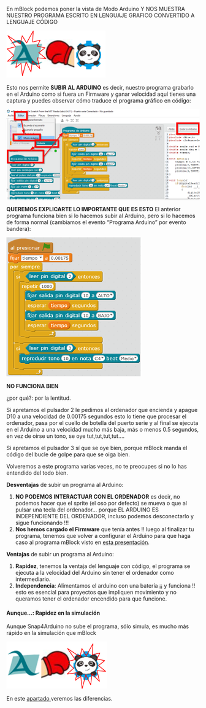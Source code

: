 
En mBlock podemos poner la vista de Modo Arduino Y NOS MUESTRA NUESTRO PROGRAMA ESCRITO EN LENGUAJE GRAFICO CONVERTIDO A LENGUAJE CÓDIGO

![](/images/image18.png)

Esto nos permite **SUBIR AL ARDUINO** es decir, nuestro programa grabarlo en el Arduino como si fuera un Firmware y ganar velocidad aquí tienes una captura y puedes observar cómo traduce el programa gráfico en código:

![](/images/image41.png)

**QUEREMOS EXPLICARTE LO IMPORTANTE QUE ES ESTO**
El anterior programa funciona bien si lo hacemos subir al Arduino, pero si lo hacemos de forma normal (cambiamos el evento “Programa Arduino” por evento bandera):

![](/images/image38.png)

**NO FUNCIONA BIEN**

¿por qué?: por la lentitud.

Si apretamos el pulsador 2 le pedimos al ordenador que encienda y apague D10 a una velocidad de 0.00175 segundos esto lo tiene que procesar el ordenador, pasa por el cuello de botella del puerto serie y al final se ejecuta en el Arduino a una velocidad mucho más baja, más o menos 0.5 segundos, en vez de oirse un tono, se oye tut,tut,tut,tut….

Si apretamos el pulsador 3 sí que se oye bien, porque mBlock manda el código del bucle de golpe para que se oiga bien.

Volveremos a este programa varias veces, no te preocupes si no lo has entendido del todo bien.

**Desventajas** de subir un programa al Arduino:

1.  **NO PODEMOS INTERACTUAR CON EL ORDENADOR** es decir, no podemos hacer que el sprite (el oso por defecto) se mueva o que al pulsar una tecla del ordenador… porque EL ARDUINO ES INDEPENDIENTE DEL ORDENADOR, incluso podemos desconectarlo y sigue funcionando !!!
2.  **Nos hemos cargado el Firmware** que tenía antes !! luego al finalizar tu programa, tenemos que volver a configurar el Arduino para que haga caso al programa mBlock visto en [esta presentación](https://docs.google.com/presentation/d/e/2PACX-1vRLqEoJCT355xMCeCXsd0Wc7JcJRk9JkwLCyzEPb_h1S2IbYKK7OdUf33yWRIXq216Zgh9Da7-gIOq1/pub?start%3Dfalse%26loop%3Dfalse%26delayms%3D3000).

**Ventajas** de subir un programa al Arduino:

1.  **Rapidez**, tenemos la ventaja del lenguaje con código, el programa se ejecuta a la velocidad del Arduino sin tener el ordenador como intermediario.
2.  **Independencia**: Alimentamos el arduino con una batería ¡¡ y funciona !! esto es esencial para proyectos que impliquen movimiento y no queramos tener el ordenador encendido para que funcione.
#### Aunque...: Rapidez en la simulación
Aunque Snap4Arduino no sube el programa, sólo simula, es mucho más rápido en la simulación que mBlock

![](/images/image19.png)

En este [apartado ](/tema_2_salidas_de_echidna/22_audio.md)veremos las diferencias.




